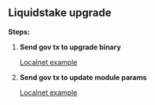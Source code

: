 ## Liquidstake upgrade

**Steps:**
1. **Send gov tx to upgrade binary**
     
    [Localnet example](./example_step_1.json)
2. **Send gov tx to update module params** 

    [Localnet example](./example_step_2.json)
